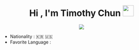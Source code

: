 <h1 align="center"><b>Hi , I'm Timothy Chun </b><img src="https://media.giphy.com/media/hvRJCLFzcasrR4ia7z/giphy.gif" width="35"></h1>


<p align="center">
  <a href="https://github.com/DenverCoder1/readme-typing-svg"><img src="https://readme-typing-svg.herokuapp.com?font=Time+New+Roman&color=cyan&size=25&center=true&vCenter=true&width=600&height=100&lines=Hello+ World + !"></a>
</p>

- Nationality : 🇰🇷 🇺🇸
- Favorite Language : 
